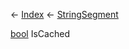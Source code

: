 ← [Index](Api-Index) ← [StringSegment](VRage.Game.ModAPI.Ingame.Utilities.StringSegment)

[bool](System.Boolean) IsCached